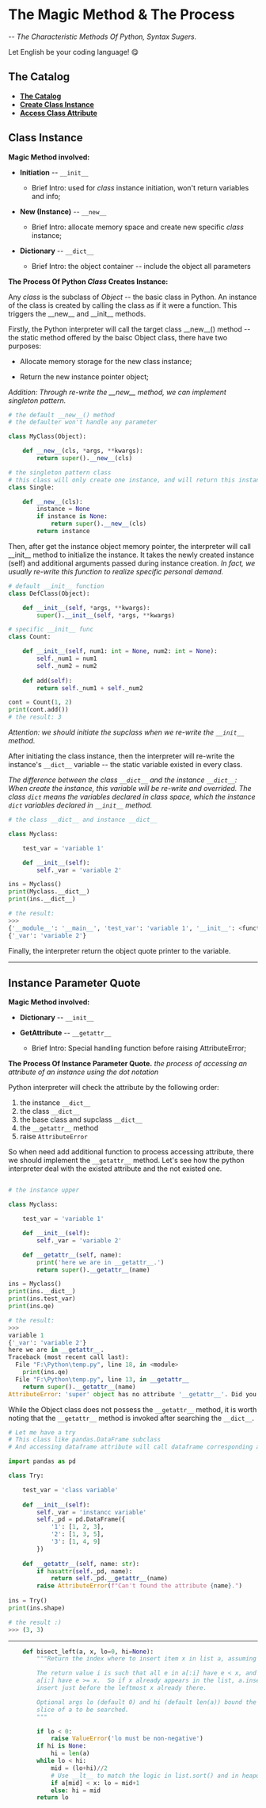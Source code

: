 # The Magic Method & The Process

_-- The Characteristic Methods Of Python, Syntax Sugers._

Let English be your coding language! 😋

## The Catalog

- [**The Catalog**](#the-catalog)
- [**Create Class Instance**](#Class-Instance)
- [**Access Class Attribute**](#Instance-Parameter-Quote)


## Class Instance

__Magic Method involved:__

* __Initiation__ -- `__init__`

    * Brief Intro: used for _class_ instance initiation, won't return variables and info;
 
* __New (Instance)__ -- `__new__`

    * Brief Intro: allocate memory space and create new specific _class_ instance;

* __Dictionary__ -- `__dict__`

    * Brief Intro: the object container -- include the object all parameters

__The Process Of Python _Class_ Creates Instance:__

Any _class_ is the subclass of _Object_ -- the basic class in Python. An instance of the class is created by calling the class as if it were a function. This triggers the \_\_new__ and \_\_init__ methods. 

Firstly, the Python interpreter will call the target class \_\_new__() method -- the static method offered by the baisc Object class, there have two purposes:

* Allocate memory storage for the new class instance;

* Return the new instance pointer object;

_Addition: Through re-write the \_\_new\_\_ method, we can implement singleton pattern._

```python
# the default __new__() method
# the defaulter won't handle any parameter

class MyClass(Object):

    def __new__(cls, *args, **kwargs):
        return super().__new__(cls)

# the singleton pattern class
# this class will only create one instance, and will return this instance whenever it's called
class Single:

    def __new__(cls):
        instance = None
        if instance is None:
            return super().__new__(cls)
        return instance

```

Then, after get the instance object memory pointer, the interpreter will call \_\_init__ method to initialize the instance. It takes the newly created instance (self) and additional arguments passed during instance creation. _In fact, we usually re-write this function to realize specific personal demand._

```python
# default __init__ function
class DefClass(Object):

    def __init__(self, *args, **kwargs):
        super().__init__(self, *args, **kwargs)

# specific __init__ func
class Count:

    def __init__(self, num1: int = None, num2: int = None):
        self._num1 = num1
        self._num2 = num2
    
    def add(self):
        return self._num1 + self._num2

cont = Count(1, 2)
print(cont.add())
# the result: 3
```

_Attention: we should initiate the supclass when we re-write the `__init__` method._

After initiating the class instance, then the interpreter will re-write the instance's `__dict__` variable -- the static variable existed in every class. 

_The difference between the class `__dict__` and the instance `__dict__`: When create the instance, this variable will be re-write and overrided. The class `dict` means the variables declared in class space, which the instance `dict` variables declared in `__init__` method._

```python
# the class __dict__ and instance __dict__

class Myclass:

    test_var = 'variable 1'

    def __init__(self):
        self._var = 'variable 2'

ins = Myclass()
print(Myclass.__dict__)
print(ins.__dict__) 

# the result:
>>>
{'__module__': '__main__', 'test_var': 'variable 1', '__init__': <function Myclass.__init__ at 0x000001D8BA3396C0>, '__dict__': <attribute '__dict__' of 'Myclass' objects>, ...}
{'_var': 'variable 2'}
```

Finally, the interpreter return the object quote printer to the variable.

-----
## Instance Parameter Quote

__Magic Method involved:__

* __Dictionary__ -- `__init__`

* __GetAttribute__ -- `__getattr__`

    * Brief Intro: Special handling function before raising AttributeError;

__The Process Of Instance Parameter Quote.__
*the process of accessing an attribute of an instance using the dot notation*

Python interpreter will check the attribute by the following order:

1. the instance `__dict__`
2. the class `__dict__`
3. the base class and supclass `__dict__`
4. the `__getattr__` method
5. raise `AttributeError`

So when need add additional function to process accessing attribute, there we should implement the `__getattr__` method. Let's see how the python interpreter deal with the existed attribute and the not existed one.

```python

# the instance upper

class Myclass:

    test_var = 'variable 1'

    def __init__(self):
        self._var = 'variable 2'

    def __getattr__(self, name):
     	print('here we are in __getattr__.')
     	return super().__getattr__(name)

ins = Myclass()
print(ins.__dict__)
print(ins.test_var)
print(ins.qe)

# the result:
>>>
variable 1
{'_var': 'variable 2'}
here we are in __getattr__.
Traceback (most recent call last):
  File "F:\Python\temp.py", line 18, in <module>
    print(ins.qe)
  File "F:\Python\temp.py", line 13, in __getattr__
    return super().__getattr__(name)
AttributeError: 'super' object has no attribute '__getattr__'. Did you mean: '__setattr__'?

```

While the Object class does not possess the `__getattr__` method, it is worth noting that the `__getattr__` method is invoked after searching the `__dict__`.

```python
# Let me have a try
# This class like pandas.DataFrame subclass
# And accessing dataframe attribute will call dataframe corresponding attribute

import pandas as pd

class Try:

    test_var = 'class variable'
    
    def __init__(self):
        self._var = 'instancc variable'
        self._pd = pd.DataFrame({
            '1': [1, 2, 3],
            '2': [1, 3, 5],
            '3': [1, 4, 9]
        })
    
    def __getattr__(self, name: str):
        if hasattr(self._pd, name):
            return self._pd.__getattr__(name)
        raise AttributeError(f"Can't found the attribute {name}.")
        
ins = Try()
print(ins.shape)

# the result :)
>>> (3, 3)

```



-----

```python
    def bisect_left(a, x, lo=0, hi=None):
        """Return the index where to insert item x in list a, assuming a is sorted.

        The return value i is such that all e in a[:i] have e < x, and all e in
        a[i:] have e >= x.  So if x already appears in the list, a.insert(x) will
        insert just before the leftmost x already there.

        Optional args lo (default 0) and hi (default len(a)) bound the
        slice of a to be searched.
        """

        if lo < 0:
            raise ValueError('lo must be non-negative')
        if hi is None:
            hi = len(a)
        while lo < hi:
            mid = (lo+hi)//2
            # Use __lt__ to match the logic in list.sort() and in heapq
            if a[mid] < x: lo = mid+1
            else: hi = mid
        return lo
```